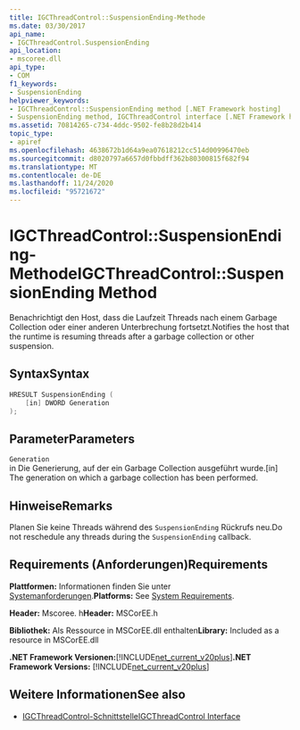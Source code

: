 ```yaml
---
title: IGCThreadControl::SuspensionEnding-Methode
ms.date: 03/30/2017
api_name:
- IGCThreadControl.SuspensionEnding
api_location:
- mscoree.dll
api_type:
- COM
f1_keywords:
- SuspensionEnding
helpviewer_keywords:
- IGCThreadControl::SuspensionEnding method [.NET Framework hosting]
- SuspensionEnding method, IGCThreadControl interface [.NET Framework hosting]
ms.assetid: 70814265-c734-4ddc-9502-fe8b28d2b414
topic_type:
- apiref
ms.openlocfilehash: 4638672b1d64a9ea07618212cc514d00996470eb
ms.sourcegitcommit: d8020797a6657d0fbbdff362b80300815f682f94
ms.translationtype: MT
ms.contentlocale: de-DE
ms.lasthandoff: 11/24/2020
ms.locfileid: "95721672"
---
```

# <a name="igcthreadcontrolsuspensionending-method"></a><span data-ttu-id="d00a4-102">IGCThreadControl::SuspensionEnding-Methode</span><span class="sxs-lookup"><span data-stu-id="d00a4-102">IGCThreadControl::SuspensionEnding Method</span></span>

<span data-ttu-id="d00a4-103">Benachrichtigt den Host, dass die Laufzeit Threads nach einem Garbage Collection oder einer anderen Unterbrechung fortsetzt.</span><span class="sxs-lookup"><span data-stu-id="d00a4-103">Notifies the host that the runtime is resuming threads after a garbage collection or other suspension.</span></span>  
  
## <a name="syntax"></a><span data-ttu-id="d00a4-104">Syntax</span><span class="sxs-lookup"><span data-stu-id="d00a4-104">Syntax</span></span>  
  
```cpp  
HRESULT SuspensionEnding (  
    [in] DWORD Generation  
);  
```  
  
## <a name="parameters"></a><span data-ttu-id="d00a4-105">Parameter</span><span class="sxs-lookup"><span data-stu-id="d00a4-105">Parameters</span></span>  

 `Generation`  
 <span data-ttu-id="d00a4-106">in Die Generierung, auf der ein Garbage Collection ausgeführt wurde.</span><span class="sxs-lookup"><span data-stu-id="d00a4-106">[in] The generation on which a garbage collection has been performed.</span></span>  
  
## <a name="remarks"></a><span data-ttu-id="d00a4-107">Hinweise</span><span class="sxs-lookup"><span data-stu-id="d00a4-107">Remarks</span></span>  

 <span data-ttu-id="d00a4-108">Planen Sie keine Threads während des `SuspensionEnding` Rückrufs neu.</span><span class="sxs-lookup"><span data-stu-id="d00a4-108">Do not reschedule any threads during the `SuspensionEnding` callback.</span></span>  
  
## <a name="requirements"></a><span data-ttu-id="d00a4-109">Requirements (Anforderungen)</span><span class="sxs-lookup"><span data-stu-id="d00a4-109">Requirements</span></span>  

 <span data-ttu-id="d00a4-110">**Plattformen:** Informationen finden Sie unter [Systemanforderungen](../../get-started/system-requirements.md).</span><span class="sxs-lookup"><span data-stu-id="d00a4-110">**Platforms:** See [System Requirements](../../get-started/system-requirements.md).</span></span>  
  
 <span data-ttu-id="d00a4-111">**Header:** Mscoree. h</span><span class="sxs-lookup"><span data-stu-id="d00a4-111">**Header:** MSCorEE.h</span></span>  
  
 <span data-ttu-id="d00a4-112">**Bibliothek:** Als Ressource in MSCorEE.dll enthalten</span><span class="sxs-lookup"><span data-stu-id="d00a4-112">**Library:** Included as a resource in MSCorEE.dll</span></span>  
  
 <span data-ttu-id="d00a4-113">**.NET Framework Versionen:**[!INCLUDE[net_current_v20plus](../../../../includes/net-current-v20plus-md.md)]</span><span class="sxs-lookup"><span data-stu-id="d00a4-113">**.NET Framework Versions:** [!INCLUDE[net_current_v20plus](../../../../includes/net-current-v20plus-md.md)]</span></span>  
  
## <a name="see-also"></a><span data-ttu-id="d00a4-114">Weitere Informationen</span><span class="sxs-lookup"><span data-stu-id="d00a4-114">See also</span></span>

- [<span data-ttu-id="d00a4-115">IGCThreadControl-Schnittstelle</span><span class="sxs-lookup"><span data-stu-id="d00a4-115">IGCThreadControl Interface</span></span>](igcthreadcontrol-interface.md)
